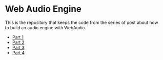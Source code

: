 # Web Audio Engine

This is the repository that keeps the code from the series of post about how to build an audio engine with WebAudio.

- [Part 1](https://mikezaby.com/posts/web-audio-engine-part1)
- [Part 2](https://mikezaby.com/posts/web-audio-engine-part2)
- [Part 3](https://mikezaby.com/posts/web-audio-engine-part3)
- [Part 4](https://mikezaby.com/posts/web-audio-engine-part4)
